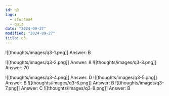 ```yaml
---
id: q3
tags:
  - sfwr4aa4
  - quiz
date: "2024-09-27"
modified: "2024-09-27"
title: q3
---
```


![[thoughts/images/q3-1.png]]
Answer: B

![[thoughts/images/q3-2.png]]
Answer: 8
![[thoughts/images/q3-3.png]]
Answer: 70

![[thoughts/images/q3-4.png]]
Answer: D
![[thoughts/images/q3-5.png]]
Answer: B
![[thoughts/images/q3-6.png]]
Answer: B
![[thoughts/images/q3-7.png]]
Answer: C
![[thoughts/images/q3-8.png]]
Answer: B
